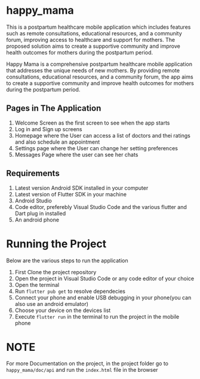 # happy_mama

This is a postpartum healthcare mobile application which includes features such as remote consultations, educational resources, and a community forum, improving access to healthcare and support for mothers. The proposed solution aims to create a supportive community and improve health outcomes for mothers during the postpartum period.

Happy Mama is a comprehensive postpartum healthcare mobile application that addresses the unique needs of new mothers. By providing remote consultations, educational resources, and a community forum, the app aims to create a supportive community and improve health outcomes for mothers during the postpartum period.

## Pages in The Application
1. Welcome Screen as the first screen to see when the app starts
2. Log in and Sign up screens
3. Homepage where the User can access a list of doctors and thei ratings and also schedule an appointment
4. Settings page where the User can change her setting preferences
5. Messages Page where the user can see her chats

## Requirements
1. Latest version Android SDK installed in your computer
2. Latest version of Flutter SDK in your machine
3. Android Studio
4. Code editor, preferebly Visual Studio Code and the various flutter and Dart plug in installed
5. An android phone

# Running the Project

Below are the various steps to run the application
1. First Clone the project repository
2. Open the project in Visual Studio Code or any code editor of your choice
3. Open the terminal
4. Run `flutter pub get` to resolve dependecies
5. Connect your phone and enable USB debugging in your phone(you can also use an android emulator)
6. Choose your device on the devices list 
7. Execute `flutter run` in the terminal to run the project in the mobile phone

# NOTE
For more Documentation on the project, in the project folder go to `happy_mama/doc/api` and run the `index.html` file in the browser